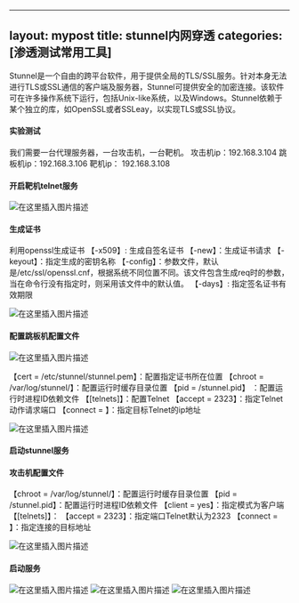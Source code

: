 
---
layout: mypost
title: stunnel内网穿透
categories: [渗透测试常用工具]
---
Stunnel是一个自由的跨平台软件，用于提供全局的TLS/SSL服务。针对本身无法进行TLS或SSL通信的客户端及服务器，Stunnel可提供安全的加密连接。该软件可在许多操作系统下运行，包括Unix-like系统，以及Windows。Stunnel依赖于某个独立的库，如OpenSSL或者SSLeay，以实现TLS或SSL协议。


#### 实验测试
我们需要一台代理服务器，一台攻击机，一台靶机。
攻击机ip：192.168.3.104
跳板机ip：192.168.3.106
靶机ip： 192.168.3.108


#### 开启靶机telnet服务
![在这里插入图片描述](https://img-blog.csdnimg.cn/20200220184002295.png?x-oss-process=image/watermark,type_ZmFuZ3poZW5naGVpdGk,shadow_10,text_aHR0cHM6Ly9ibG9nLmNzZG4ubmV0L3FxXzM4NjI2MDQz,size_16,color_FFFFFF,t_70)
#### 生成证书
利用openssl生成证书
【-x509】: 生成自签名证书
【-new】：生成证书请求
【-keyout】：指定生成的密钥名称
【-config】：参数文件，默认是/etc/ssl/openssl.cnf，根据系统不同位置不同。该文件包含生成req时的参数，当在命令行没有指定时，则采用该文件中的默认值。
【-days】: 指定签名证书有效期限

![在这里插入图片描述](https://img-blog.csdnimg.cn/20200220184528770.png?x-oss-process=image/watermark,type_ZmFuZ3poZW5naGVpdGk,shadow_10,text_aHR0cHM6Ly9ibG9nLmNzZG4ubmV0L3FxXzM4NjI2MDQz,size_16,color_FFFFFF,t_70)
#### 配置跳板机配置文件
![在这里插入图片描述](https://img-blog.csdnimg.cn/20200220185343554.png)


【cert = /etc/stunnel/stunnel.pem】：配置指定证书所在位置
【chroot = /var/log/stunnel/】：配置运行时缓存目录位置
【pid = /stunnel.pid】 ：配置运行时进程ID依赖文件
【[telnets]】：配置Telnet
【accept = 2323】：指定Telnet动作请求端口
【connect = 】：指定目标Telnet的ip地址



![在这里插入图片描述](https://img-blog.csdnimg.cn/20200220185325347.png?x-oss-process=image/watermark,type_ZmFuZ3poZW5naGVpdGk,shadow_10,text_aHR0cHM6Ly9ibG9nLmNzZG4ubmV0L3FxXzM4NjI2MDQz,size_16,color_FFFFFF,t_70)


#### 启动stunnel服务


#### 攻击机配置文件
【chroot = /var/log/stunnel/】：配置运行时缓存目录位置
【pid = /stunnel.pid】：配置运行时进程ID依赖文件
【client = yes】：指定模式为客户端
【[telnets]】：
【accept = 2323】：指定端口Telnet默认为2323
【connect = 】：指定连接的目标地址


![在这里插入图片描述](https://img-blog.csdnimg.cn/20200220190217322.png?x-oss-process=image/watermark,type_ZmFuZ3poZW5naGVpdGk,shadow_10,text_aHR0cHM6Ly9ibG9nLmNzZG4ubmV0L3FxXzM4NjI2MDQz,size_16,color_FFFFFF,t_70)
#### 启动服务
![在这里插入图片描述](https://img-blog.csdnimg.cn/20200220192649184.png?x-oss-process=image/watermark,type_ZmFuZ3poZW5naGVpdGk,shadow_10,text_aHR0cHM6Ly9ibG9nLmNzZG4ubmV0L3FxXzM4NjI2MDQz,size_16,color_FFFFFF,t_70)
![在这里插入图片描述](https://img-blog.csdnimg.cn/20200220190426596.png?x-oss-process=image/watermark,type_ZmFuZ3poZW5naGVpdGk,shadow_10,text_aHR0cHM6Ly9ibG9nLmNzZG4ubmV0L3FxXzM4NjI2MDQz,size_16,color_FFFFFF,t_70)
![在这里插入图片描述](https://img-blog.csdnimg.cn/20200220192655123.png?x-oss-process=image/watermark,type_ZmFuZ3poZW5naGVpdGk,shadow_10,text_aHR0cHM6Ly9ibG9nLmNzZG4ubmV0L3FxXzM4NjI2MDQz,size_16,color_FFFFFF,t_70)
